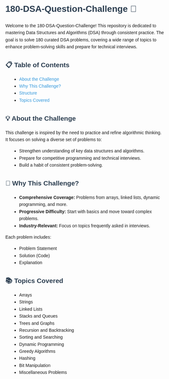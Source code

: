 <!DOCTYPE html>
<html lang="en">
<head>
    <meta charset="UTF-8">
    <meta name="viewport" content="width=device-width, initial-scale=1.0">
    <title>180-DSA-Question-Challenge</title>
    <style>
        body {
            font-family: Arial, sans-serif;
            line-height: 1.6;
            margin: 20px;
        }
        h1, h2, h3 {
            color: #2c3e50;
        }
        a {
            color: #3498db;
            text-decoration: none;
        }
        a:hover {
            text-decoration: underline;
        }
        ul {
            list-style-type: square;
            margin-left: 20px;
        }
        code {
            background-color: #f4f4f4;
            padding: 2px 5px;
            border-radius: 3px;
        }
        pre {
            background-color: #f4f4f4;
            padding: 10px;
            border-radius: 5px;
            overflow-x: auto;
        }
        .container {
            max-width: 800px;
            margin: auto;
        }
    </style>
</head>
<body>
    <div class="container">
        <h1>180-DSA-Question-Challenge 🚀</h1>
        <p>
            Welcome to the 180-DSA-Question-Challenge! This repository is dedicated to mastering 
            Data Structures and Algorithms (DSA) through consistent practice. The goal is to solve 
            180 curated DSA problems, covering a wide range of topics to enhance problem-solving 
            skills and prepare for technical interviews.
        </p>
        <h2>📋 Table of Contents</h2>
        <ul>
            <li><a href="#about-the-challenge">About the Challenge</a></li>
            <li><a href="#why-this-challenge">Why This Challenge?</a></li>
            <li><a href="#structure">Structure</a></li>
            <li><a href="#topics-covered">Topics Covered</a></li>
        </ul>
        <h2 id="about-the-challenge">💡 About the Challenge</h2>
        <p>
            This challenge is inspired by the need to practice and refine algorithmic thinking. It focuses on solving a diverse set of problems to:
        </p>
        <ul>
            <li>Strengthen understanding of key data structures and algorithms.</li>
            <li>Prepare for competitive programming and technical interviews.</li>
            <li>Build a habit of consistent problem-solving.</li>
        </ul>
        <h2 id="why-this-challenge">🤔 Why This Challenge?</h2>
        <ul>
            <li><strong>Comprehensive Coverage:</strong> Problems from arrays, linked lists, dynamic programming, and more.</li>
            <li><strong>Progressive Difficulty:</strong> Start with basics and move toward complex problems.</li>
            <li><strong>Industry-Relevant:</strong> Focus on topics frequently asked in interviews.</li>
        </ul>
        <p>Each problem includes:</p>
        <ul>
            <li>Problem Statement</li>
            <li>Solution (Code)</li>
            <li>Explanation</li>
        </ul>
        <h2 id="topics-covered">📚 Topics Covered</h2>
        <ul>
            <li>Arrays</li>
            <li>Strings</li>
            <li>Linked Lists</li>
            <li>Stacks and Queues</li>
            <li>Trees and Graphs</li>
            <li>Recursion and Backtracking</li>
            <li>Sorting and Searching</li>
            <li>Dynamic Programming</li>
            <li>Greedy Algorithms</li>
            <li>Hashing</li>
            <li>Bit Manipulation</li>
            <li>Miscellaneous Problems</li>
        </ul>
    </div>
</body>
</html>
